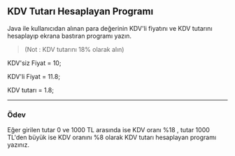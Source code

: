 ## KDV Tutarı Hesaplayan Programı

Java ile kullanıcıdan alınan para değerinin KDV'li fiyatını ve KDV tutarını hesaplayıp ekrana bastıran programı yazın.

> (Not : KDV tutarını 18% olarak alın)

KDV'siz Fiyat = 10;

KDV'li Fiyat = 11.8;

KDV tutarı = 1.8;

---

### Ödev
Eğer girilen tutar 0 ve 1000 TL arasında ise KDV oranı %18 , tutar 1000 TL'den büyük ise KDV oranını %8 olarak KDV tutarı hesaplayan programı yazınız.